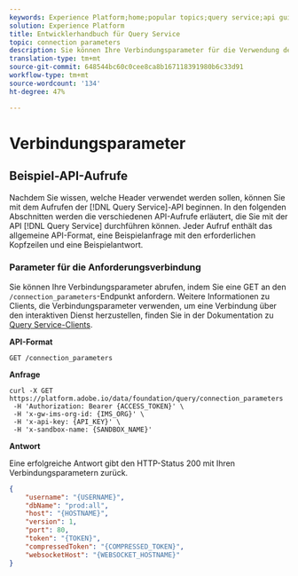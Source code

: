 ```yaml
---
keywords: Experience Platform;home;popular topics;query service;api guide;connection parameters;Query service;
solution: Experience Platform
title: Entwicklerhandbuch für Query Service
topic: connection parameters
description: Sie können Ihre Verbindungsparameter für die Verwendung des interaktiven Dienstes abrufen, indem Sie eine GET an den Endpunkt "/connection_parameters"senden.
translation-type: tm+mt
source-git-commit: 648544bc60c0cee8ca8b167118391980b6c33d91
workflow-type: tm+mt
source-wordcount: '134'
ht-degree: 47%

---
```



# Verbindungsparameter

## Beispiel-API-Aufrufe

Nachdem Sie wissen, welche Header verwendet werden sollen, können Sie mit dem Aufrufen der [!DNL Query Service]-API beginnen. In den folgenden Abschnitten werden die verschiedenen API-Aufrufe erläutert, die Sie mit der API [!DNL Query Service] durchführen können. Jeder Aufruf enthält das allgemeine API-Format, eine Beispielanfrage mit den erforderlichen Kopfzeilen und eine Beispielantwort.

### Parameter für die Anforderungsverbindung

Sie können Ihre Verbindungsparameter abrufen, indem Sie eine GET an den `/connection_parameters`-Endpunkt anfordern. Weitere Informationen zu Clients, die Verbindungsparameter verwenden, um eine Verbindung über den interaktiven Dienst herzustellen, finden Sie in der Dokumentation zu [Query Service-Clients](../clients/overview.md).

**API-Format**

```http
GET /connection_parameters
```

**Anfrage**

```shell
curl -X GET https://platform.adobe.io/data/foundation/query/connection_parameters
 -H 'Authorization: Bearer {ACCESS_TOKEN}' \
 -H 'x-gw-ims-org-id: {IMS_ORG}' \
 -H 'x-api-key: {API_KEY}' \
 -H 'x-sandbox-name: {SANDBOX_NAME}'
```

**Antwort**

Eine erfolgreiche Antwort gibt den HTTP-Status 200 mit Ihren Verbindungsparametern zurück.

```json
{
    "username": "{USERNAME}",
    "dbName": "prod:all",
    "host": "{HOSTNAME}",
    "version": 1,
    "port": 80,
    "token": "{TOKEN}",
    "compressedToken": "{COMPRESSED_TOKEN}",
    "websocketHost": "{WEBSOCKET_HOSTNAME}"
}
```

